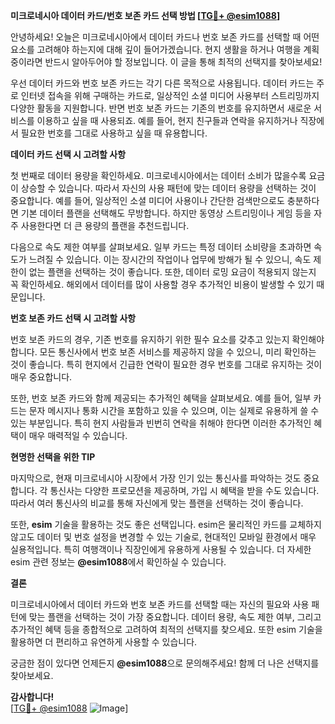 **미크로네시아 데이터 카드/번호 보존 카드 선택 방법 [[TG💪+ @esim1088](https://t.me/s/esim1088)]**

안녕하세요! 오늘은 미크로네시아에서 데이터 카드나 번호 보존 카드를 선택할 때 어떤 요소를 고려해야 하는지에 대해 깊이 들어가겠습니다. 현지 생활을 하거나 여행을 계획 중이라면 반드시 알아두어야 할 정보입니다. 이 글을 통해 최적의 선택지를 찾아보세요!

우선 데이터 카드와 번호 보존 카드는 각기 다른 목적으로 사용됩니다. 데이터 카드는 주로 인터넷 접속을 위해 구매하는 카드로, 일상적인 소셜 미디어 사용부터 스트리밍까지 다양한 활동을 지원합니다. 반면 번호 보존 카드는 기존의 번호를 유지하면서 새로운 서비스를 이용하고 싶을 때 사용되죠. 예를 들어, 현지 친구들과 연락을 유지하거나 직장에서 필요한 번호를 그대로 사용하고 싶을 때 유용합니다.

**데이터 카드 선택 시 고려할 사항**

첫 번째로 데이터 용량을 확인하세요. 미크로네시아에서는 데이터 소비가 많을수록 요금이 상승할 수 있습니다. 따라서 자신의 사용 패턴에 맞는 데이터 용량을 선택하는 것이 중요합니다. 예를 들어, 일상적인 소셜 미디어 사용이나 간단한 검색만으로도 충분하다면 기본 데이터 플랜을 선택해도 무방합니다. 하지만 동영상 스트리밍이나 게임 등을 자주 사용한다면 더 큰 용량의 플랜을 추천드립니다.

다음으로 속도 제한 여부를 살펴보세요. 일부 카드는 특정 데이터 소비량을 초과하면 속도가 느려질 수 있습니다. 이는 장시간의 작업이나 업무에 방해가 될 수 있으니, 속도 제한이 없는 플랜을 선택하는 것이 좋습니다. 또한, 데이터 로밍 요금이 적용되지 않는지 꼭 확인하세요. 해외에서 데이터를 많이 사용할 경우 추가적인 비용이 발생할 수 있기 때문입니다.

**번호 보존 카드 선택 시 고려할 사항**

번호 보존 카드의 경우, 기존 번호를 유지하기 위한 필수 요소를 갖추고 있는지 확인해야 합니다. 모든 통신사에서 번호 보존 서비스를 제공하지 않을 수 있으니, 미리 확인하는 것이 좋습니다. 특히 현지에서 긴급한 연락이 필요한 경우 번호를 그대로 유지하는 것이 매우 중요합니다.

또한, 번호 보존 카드와 함께 제공되는 추가적인 혜택을 살펴보세요. 예를 들어, 일부 카드는 문자 메시지나 통화 시간을 포함하고 있을 수 있으며, 이는 실제로 유용하게 쓸 수 있는 부분입니다. 특히 현지 사람들과 빈번히 연락을 취해야 한다면 이러한 추가적인 혜택이 매우 매력적일 수 있습니다.

**현명한 선택을 위한 TIP**

마지막으로, 현재 미크로네시아 시장에서 가장 인기 있는 통신사를 파악하는 것도 중요합니다. 각 통신사는 다양한 프로모션을 제공하며, 가입 시 혜택을 받을 수도 있습니다. 따라서 여러 통신사의 비교를 통해 자신에게 맞는 플랜을 선택하는 것이 좋습니다.

또한, **esim** 기술을 활용하는 것도 좋은 선택입니다. esim은 물리적인 카드를 교체하지 않고도 데이터 및 번호 설정을 변경할 수 있는 기술로, 현대적인 모바일 환경에서 매우 실용적입니다. 특히 여행객이나 직장인에게 유용하게 사용될 수 있습니다. 더 자세한 esim 관련 정보는 **@esim1088**에서 확인하실 수 있습니다.

**결론**

미크로네시아에서 데이터 카드와 번호 보존 카드를 선택할 때는 자신의 필요와 사용 패턴에 맞는 플랜을 선택하는 것이 가장 중요합니다. 데이터 용량, 속도 제한 여부, 그리고 추가적인 혜택 등을 종합적으로 고려하여 최적의 선택지를 찾으세요. 또한 esim 기술을 활용하면 더 편리하고 유연하게 사용할 수 있습니다.

궁금한 점이 있다면 언제든지 **@esim1088**으로 문의해주세요! 함께 더 나은 선택지를 찾아보세요. 

**감사합니다!**  
[[TG💪+ @esim1088](https://t.me/s/esim1088) ![Image](https://i.postimg.cc/Y0z9fWf4/image.png)]